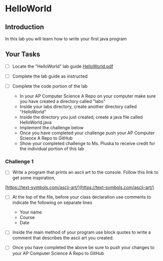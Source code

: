 # HelloWorld

## Introduction
In this lab you will learn how to write your first java program

## Your Tasks

- [ ] Locate the "HelloWorld" lab guide [HelloWorld.pdf](HelloWorld.pdf)

- [ ] Complete the lab guide as instructed

- [ ] Complete the code portion of the lab

	* In your AP Computer Science A Repo on your computer make sure you have created a directory called "labs"
	* Inside your labs directory, create another directory called "HelloWorld"
	* Inside the directory you just created, create a java file called HelloWorld.java
	* Implement the challenge below
	* Once you have completed your challenge push your AP Computer Science A Repo to GitHub
	* Show your completed challenge to Ms. Pluska to receive credit for the individual portion of this lab

### Challenge 1

- [ ] Write a program that prints an ascii art to the console.  Follow this link to get some inspiration, 

[https://text-symbols.com/ascii-art/](https://text-symbols.com/ascii-art/)

- [ ] At the top of the file, before your class declaration use comments to indicate the following 
on separate lines

	* Your name
	* Course
	* Date

- [ ] Inside the main method of your program use block quotes to write a comment that describes the ascii art you created.

- [ ] Once you have completed the above be sure to push your changes to your AP Computer Science A Repo to GitHub











